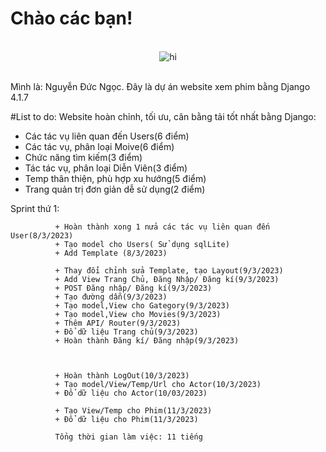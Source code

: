 # Chào các bạn!
<br/>
<div align="center">
<img src="https://camo.githubusercontent.com/c8603029e1d7baade74d71c1823bdcdbaa61f08c2bf062a483e02e0f4ace034c/68747470733a2f2f692e67697068792e636f6d2f5254684e30684f5332474f344d2e676966" alt="hi" />
</div>
<br/>

Mình là: Nguyễn Đức Ngọc. Đây là dự án website xem phim bằng Django 4.1.7 

#List to do:
Website hoàn chỉnh, tối ưu, cân bằng tải tốt nhất bằng Django:

+ Các tác vụ liên quan đến Users(6 điểm)
+ Các tác vụ, phân loại Moive(6 điểm)
+ Chức năng tìm kiếm(3 điểm)
+ Tác tác vụ, phân loại Diễn Viên(3 điểm)
+ Temp thân thiện, phù hợp xu hướng(5 điểm)
+ Trang quản trị đơn giản dễ sử dụng(2 điểm)


Sprint thứ 1: 

              + Hoàn thành xong 1 nửa các tác vụ liên quan đến User(8/3/2023)
              + Tạo model cho Users( Sử dụng sqlLite)
              + Add Template (8/3/2023)

              + Thay đổi chỉnh sửa Template, tạo Layout(9/3/2023)
              + Add View Trang Chủ, Đăng Nhập/ Đăng kí(9/3/2023)
              + POST Đăng nhập/ Đăng kí(9/3/2023)
              + Tạo đường dẫn(9/3/2023)
              + Tạo model,View cho Gategory(9/3/2023)
              + Tạo model,View cho Movies(9/3/2023)
              + Thêm API/ Router(9/3/2023)
              + Đổ dữ liệu Trang chủ(9/3/2023)
              + Hoàn thành Đăng kí/ Đăng nhập(9/3/2023)
              


              + Hoàn thành LogOut(10/3/2023)
              + Tạo model/View/Temp/Url cho Actor(10/3/2023)
              + Đổ dữ liệu cho Actor(10/03/2023)
              
              + Tạo View/Temp cho Phim(11/3/2023)
              + Đổ dữ liệu cho Phim(11/3/2023)
              
              Tổng thời gian làm việc: 11 tiếng
              

              
              
              


